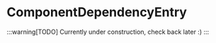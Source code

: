﻿
# ComponentDependencyEntry

:::warning[TODO]
Currently under construction, check back later :)
:::

